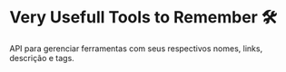 # Very Usefull Tools to Remember 🛠

API para gerenciar ferramentas com seus respectivos nomes, links, descrição e tags.
